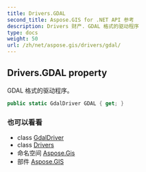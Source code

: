 ```yaml
---
title: Drivers.GDAL
second_title: Aspose.GIS for .NET API 参考
description: Drivers 财产. GDAL 格式的驱动程序
type: docs
weight: 50
url: /zh/net/aspose.gis/drivers/gdal/
---
```

## Drivers.GDAL property

GDAL 格式的驱动程序。

```csharp
public static GdalDriver GDAL { get; }
```

### 也可以看看

* class [GdalDriver](../../../aspose.gis.formats.gdal/gdaldriver/)
* class [Drivers](../)
* 命名空间 [Aspose.Gis](../../drivers/)
* 部件 [Aspose.GIS](../../../)


